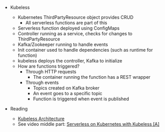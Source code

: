 * Kubeless
  * Kubernetes ThirdPartyResource object provides CRUD
    * All serverless functions are part of this 
  * Serverless function deployed using ConfigMaps
  * Controller running as a service, checks for changes to
    ThirdPartyResource
  * Kafka/Zookeeper running to handle events
  * Init container used to handle dependencies (such as runtime for function)
  * kubeless deploys the controller, Kafka to initialize
  * How are functions triggered?
    * Through HTTP requests
      * The container running the function has a REST wrapper
    * Through events
      * Topics created on Kafka broker
      * An event goes to a specific topic
      * Function is triggered when event is published

* Reading
  * [Kubeless Architecture](https://github.com/kubeless/kubeless/blob/master/docs/architecture.md)
  * See video middle part: [Serverless on Kubernetes with Kubeless [A]
    ](https://www.youtube.com/watch?v=1QZ6x_8h8qY)
